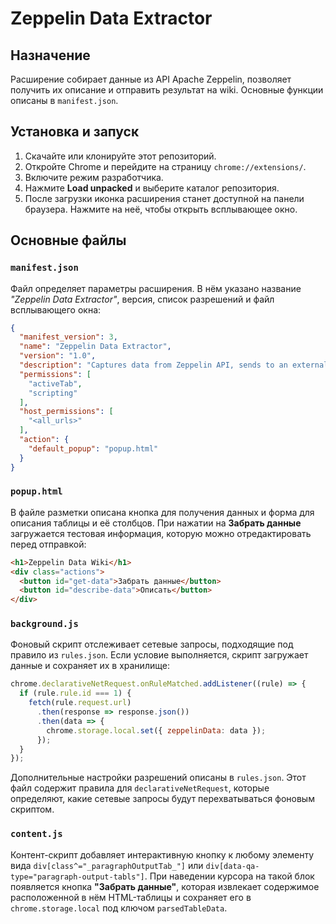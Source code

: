 # Zeppelin Data Extractor

## Назначение

Расширение собирает данные из API Apache Zeppelin, позволяет получить их описание и отправить результат на wiki. Основные функции описаны в `manifest.json`.

## Установка и запуск

1. Скачайте или клонируйте этот репозиторий.
2. Откройте Chrome и перейдите на страницу `chrome://extensions/`.
3. Включите режим разработчика.
4. Нажмите **Load unpacked** и выберите каталог репозитория.
5. После загрузки иконка расширения станет доступной на панели браузера. Нажмите на неё, чтобы открыть всплывающее окно.

## Основные файлы

### `manifest.json`

Файл определяет параметры расширения. В нём указано название *"Zeppelin Data Extractor"*, версия, список разрешений и файл всплывающего окна:

```json
{
  "manifest_version": 3,
  "name": "Zeppelin Data Extractor",
  "version": "1.0",
  "description": "Captures data from Zeppelin API, sends to an external API for description, and allows editing and sending to a wiki.",
  "permissions": [
    "activeTab",
    "scripting"
  ],
  "host_permissions": [
    "<all_urls>"
  ],
  "action": {
    "default_popup": "popup.html"
  }
}
```

### `popup.html`

В файле разметки описана кнопка для получения данных и форма для описания таблицы и её столбцов. При нажатии на **Забрать данные** загружается тестовая информация, которую можно отредактировать перед отправкой:

```html
<h1>Zeppelin Data Wiki</h1>
<div class="actions">
  <button id="get-data">Забрать данные</button>
  <button id="describe-data">Описать</button>
</div>
```

### `background.js`

Фоновый скрипт отслеживает сетевые запросы, подходящие под правило из `rules.json`. Если условие выполняется, скрипт загружает данные и сохраняет их в хранилище:

```javascript
chrome.declarativeNetRequest.onRuleMatched.addListener((rule) => {
  if (rule.rule.id === 1) {
    fetch(rule.request.url)
      .then(response => response.json())
      .then(data => {
        chrome.storage.local.set({ zeppelinData: data });
      });
  }
});
```



Дополнительные настройки разрешений описаны в `rules.json`. Этот файл содержит правила для `declarativeNetRequest`, которые определяют, какие сетевые запросы будут перехватываться фоновым скриптом.

### `content.js`

Контент-скрипт добавляет интерактивную кнопку к любому элементу вида
`div[class^="_paragraphOutputTab_"]` или `div[data-qa-type="paragraph-output-tabls"]`.
При наведении курсора на такой блок появляется кнопка **"Забрать данные"**,
которая извлекает содержимое расположенной в нём HTML-таблицы и сохраняет его в
`chrome.storage.local` под ключом `parsedTableData`.


